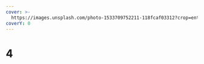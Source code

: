 ```yaml
---
cover: >-
  https://images.unsplash.com/photo-1533709752211-118fcaf03312?crop=entropy&cs=srgb&fm=jpg&ixid=MnwxOTcwMjR8MHwxfHNlYXJjaHw3fHxjeWJlcnxlbnwwfHx8fDE2MzYyODE0OTQ&ixlib=rb-1.2.1&q=85
coverY: 0
---
```


# 4

